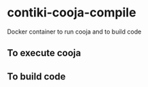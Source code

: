 # contiki-cooja-compile
Docker container to run cooja and to build code 

## To execute cooja


## To build code

